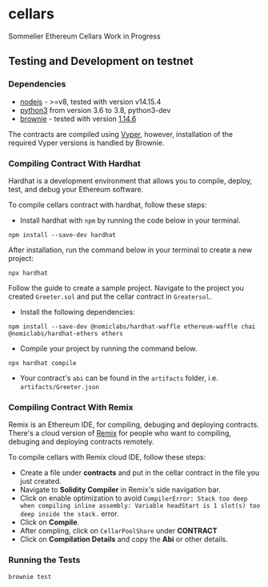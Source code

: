 # cellars
Sommelier Ethereum Cellars Work in Progress

## Testing and Development on testnet

### Dependencies
* [nodejs](https://nodejs.org/en/download/) - >=v8, tested with version v14.15.4
* [python3](https://www.python.org/downloads/release/python-368/) from version 3.6 to 3.8, python3-dev
* [brownie](https://github.com/iamdefinitelyahuman/brownie) - tested with version [1.14.6](https://github.com/eth-brownie/brownie/releases/tag/v1.14.6)

The contracts are compiled using [Vyper](https://github.com/vyperlang/vyper), however, installation of the required Vyper versions is handled by Brownie.

### Compiling Contract With Hardhat

Hardhat is a development environment that allows you to compile, deploy, test, and debug your Ethereum software.

To compile cellars contract with hardhat, follow these steps:

- Install hardhat with `npm` by running the code below in your terminal.

```
npm install --save-dev hardhat
```

After installation, run the command below in your terminal to create a new project:

```
npx hardhat
```

Follow the guide to create a sample project. Navigate to the project you created `Greeter.sol` and put the cellar contract in `Greatersol`.

- Install the following dependencies:

```
npm install --save-dev @nomiclabs/hardhat-waffle ethereum-waffle chai @nomiclabs/hardhat-ethers ethers
```

- Compile your project by running the command below.

```
npx hardhat compile
```

- Your contract's `abi` can be found in the `artifacts` folder, i.e. `artifacts/Greeter.json`


### Compiling Contract With Remix

Remix is an Ethereum IDE, for compiling, debuging and deploying contracts. There's a cloud version of [Remix](https://remix.ethereum.org/) for people who want to compiling, debuging and deploying contracts remotely.

To compile cellars with Remix cloud IDE, follow these steps:

- Create a file under **contracts** and put in the cellar contract in the file you just created.
- Navigate to **Solidity Compiler** in Remix's side navigation bar.
- Click on enable optimization to avoid `CompilerError: Stack too deep when compiling inline assembly: Variable headStart is 1 slot(s) too deep inside the stack.` error.
- Click on **Compile**.
- After compling, click on `CellarPoolShare` under **CONTRACT**
- Click on **Compilation Details** and copy the **Abi** or other details.

### Running the Tests

```bash
brownie test
```
